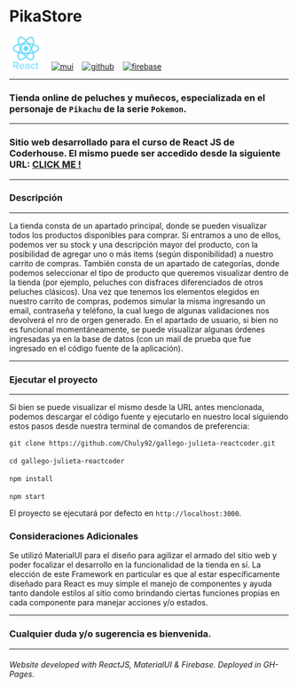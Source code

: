 # PikaStore


<a href="https://reactjs.org/" rel="nofollow"> <img src="https://raw.githubusercontent.com/devicons/devicon/master/icons/react/react-original-wordmark.svg" alt="react" width="60" height="60" style="max-width: 100%;"></a> &nbsp;&nbsp;
<a href="https://mui.com/" rel="nofollow"> <img src="https://mui.com/static/logo.png" alt="mui" width="60" height="60" style="max-width: 100%;"></a> &nbsp;&nbsp;
<a href="https://github.com/" rel="nofollow"> <img src="https://www.tethysplatform.org/images/github-icon.png" alt="github" width="65" height="65" style="max-width: 100%;"></a> &nbsp;&nbsp;
<a href="https://firebase.google.com/" rel="nofollow"> <img src="https://firebase.google.com/downloads/brand-guidelines/PNG/logo-built_knockout.png?hl=es-419" alt="firebase" width="140" height="60" style="max-width: 100%;"></a> &nbsp;&nbsp;

***
### Tienda online de peluches y muñecos, especializada en el personaje de `Pikachu` de la serie `Pokemon`. 

***
### Sitio web desarrollado para el curso de **React JS** de **Coderhouse**. El mismo puede ser accedido desde la siguiente URL: [**CLICK ME !**](https://chuly92.github.io/gallego-julieta-reactcoder/)


*** 
### Descripción
***

La tienda consta de un apartado principal, donde se pueden visualizar todos los productos disponibles para comprar. Si entramos a uno de ellos, podemos ver su stock y una descripción mayor del producto, con la posibilidad de agregar uno o más items (según disponibilidad) a nuestro carrito de compras.
También consta de un apartado de categorías, donde podemos seleccionar el tipo de producto que queremos visualizar dentro de la tienda (por ejemplo, peluches con disfraces diferenciados de otros peluches clásicos).
Una vez que tenemos los elementos elegidos en nuestro carrito de compras, podemos simular la misma ingresando un email, contraseña y teléfono, la cual luego de algunas validaciones nos devolverá el nro de orgen generado.
En el apartado de usuario, si bien no es funcional momentáneamente, se puede visualizar algunas órdenes ingresadas ya en la base de datos (con un mail de prueba que fue ingresado en el código fuente de la aplicación).

*** 
### Ejecutar el proyecto
***
Si bien se puede visualizar el mismo desde la URL antes mencionada, podemos descargar el código fuente y ejecutarlo en nuestro local siguiendo estos pasos desde nuestra terminal de comandos de preferencia:
 

```
git clone https://github.com/Chuly92/gallego-julieta-reactcoder.git

cd gallego-julieta-reactcoder

npm install 

npm start
```
El proyecto se ejecutará por defecto en `http://localhost:3000`.

### Consideraciones Adicionales
Se utilizó MaterialUI para el diseño para agilizar el armado del sitio web y poder focalizar el desarrollo en la funcionalidad de la tienda en sí. La elección de este Framework en particular es que al estar específicamente diseñado para React es muy simple el manejo de componentes y ayuda tanto dandole estilos al sitio como brindando ciertas funciones propias en cada componente para manejar acciones y/o estados.

***
### Cualquier duda y/o sugerencia es bienvenida.

***
###### _Website developed with ReactJS, MaterialUI & Firebase. Deployed in GH-Pages._





